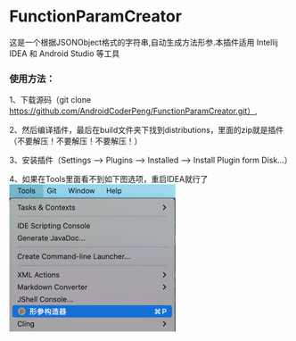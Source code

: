 # FunctionParamCreator

这是一个根据JSONObject格式的字符串,自动生成方法形参.本插件适用 Intellij IDEA 和 Android Studio 等工具

### 使用方法：

1、下载源码（git clone https://github.com/AndroidCoderPeng/FunctionParamCreator.git）,

2、然后编译插件，最后在build文件夹下找到distributions，里面的zip就是插件（不要解压！不要解压！不要解压！）

3、安装插件（Settings --> Plugins --> Installed --> Install Plugin form Disk…）

4、如果在Tools里面看不到如下图选项，重启IDEA就行了
![installed.png](images%2Finstalled.png)